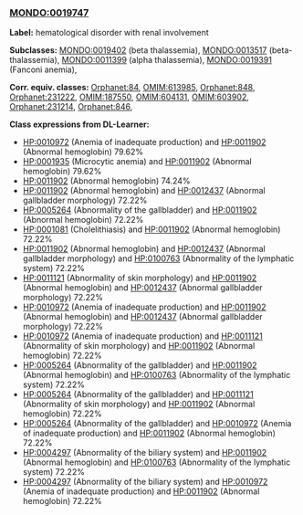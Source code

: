 
### [MONDO:0019747](http://purl.obolibrary.org/obo/MONDO_0019747)
**Label:** hematological disorder with renal involvement

**Subclasses:** [MONDO:0019402](http://purl.obolibrary.org/obo/MONDO_0019402) (beta thalassemia), [MONDO:0013517](http://purl.obolibrary.org/obo/MONDO_0013517) (beta-thalassemia), [MONDO:0011399](http://purl.obolibrary.org/obo/MONDO_0011399) (alpha thalassemia), [MONDO:0019391](http://purl.obolibrary.org/obo/MONDO_0019391) (Fanconi anemia), 

**Corr. equiv. classes:** [Orphanet:84](http://www.orpha.net/ORDO/Orphanet_84), [OMIM:613985](http://purl.obolibrary.org/obo/OMIM_613985), [Orphanet:848](http://www.orpha.net/ORDO/Orphanet_848), [Orphanet:231222](http://www.orpha.net/ORDO/Orphanet_231222), [OMIM:187550](http://purl.obolibrary.org/obo/OMIM_187550), [OMIM:604131](http://purl.obolibrary.org/obo/OMIM_604131), [OMIM:603902](http://purl.obolibrary.org/obo/OMIM_603902), [Orphanet:231214](http://www.orpha.net/ORDO/Orphanet_231214), [Orphanet:846](http://www.orpha.net/ORDO/Orphanet_846), 

**Class expressions from DL-Learner:**

- [HP:0010972](http://purl.obolibrary.org/obo/HP_0010972) (Anemia of inadequate production) and [HP:0011902](http://purl.obolibrary.org/obo/HP_0011902) (Abnormal hemoglobin) 79.62%
- [HP:0001935](http://purl.obolibrary.org/obo/HP_0001935) (Microcytic anemia) and [HP:0011902](http://purl.obolibrary.org/obo/HP_0011902) (Abnormal hemoglobin) 79.62%
- [HP:0011902](http://purl.obolibrary.org/obo/HP_0011902) (Abnormal hemoglobin) 74.24%
- [HP:0011902](http://purl.obolibrary.org/obo/HP_0011902) (Abnormal hemoglobin) and [HP:0012437](http://purl.obolibrary.org/obo/HP_0012437) (Abnormal gallbladder morphology) 72.22%
- [HP:0005264](http://purl.obolibrary.org/obo/HP_0005264) (Abnormality of the gallbladder) and [HP:0011902](http://purl.obolibrary.org/obo/HP_0011902) (Abnormal hemoglobin) 72.22%
- [HP:0001081](http://purl.obolibrary.org/obo/HP_0001081) (Cholelithiasis) and [HP:0011902](http://purl.obolibrary.org/obo/HP_0011902) (Abnormal hemoglobin) 72.22%
- [HP:0011902](http://purl.obolibrary.org/obo/HP_0011902) (Abnormal hemoglobin) and [HP:0012437](http://purl.obolibrary.org/obo/HP_0012437) (Abnormal gallbladder morphology) and [HP:0100763](http://purl.obolibrary.org/obo/HP_0100763) (Abnormality of the lymphatic system) 72.22%
- [HP:0011121](http://purl.obolibrary.org/obo/HP_0011121) (Abnormality of skin morphology) and [HP:0011902](http://purl.obolibrary.org/obo/HP_0011902) (Abnormal hemoglobin) and [HP:0012437](http://purl.obolibrary.org/obo/HP_0012437) (Abnormal gallbladder morphology) 72.22%
- [HP:0010972](http://purl.obolibrary.org/obo/HP_0010972) (Anemia of inadequate production) and [HP:0011902](http://purl.obolibrary.org/obo/HP_0011902) (Abnormal hemoglobin) and [HP:0012437](http://purl.obolibrary.org/obo/HP_0012437) (Abnormal gallbladder morphology) 72.22%
- [HP:0010972](http://purl.obolibrary.org/obo/HP_0010972) (Anemia of inadequate production) and [HP:0011121](http://purl.obolibrary.org/obo/HP_0011121) (Abnormality of skin morphology) and [HP:0011902](http://purl.obolibrary.org/obo/HP_0011902) (Abnormal hemoglobin) 72.22%
- [HP:0005264](http://purl.obolibrary.org/obo/HP_0005264) (Abnormality of the gallbladder) and [HP:0011902](http://purl.obolibrary.org/obo/HP_0011902) (Abnormal hemoglobin) and [HP:0100763](http://purl.obolibrary.org/obo/HP_0100763) (Abnormality of the lymphatic system) 72.22%
- [HP:0005264](http://purl.obolibrary.org/obo/HP_0005264) (Abnormality of the gallbladder) and [HP:0011121](http://purl.obolibrary.org/obo/HP_0011121) (Abnormality of skin morphology) and [HP:0011902](http://purl.obolibrary.org/obo/HP_0011902) (Abnormal hemoglobin) 72.22%
- [HP:0005264](http://purl.obolibrary.org/obo/HP_0005264) (Abnormality of the gallbladder) and [HP:0010972](http://purl.obolibrary.org/obo/HP_0010972) (Anemia of inadequate production) and [HP:0011902](http://purl.obolibrary.org/obo/HP_0011902) (Abnormal hemoglobin) 72.22%
- [HP:0004297](http://purl.obolibrary.org/obo/HP_0004297) (Abnormality of the biliary system) and [HP:0011902](http://purl.obolibrary.org/obo/HP_0011902) (Abnormal hemoglobin) and [HP:0100763](http://purl.obolibrary.org/obo/HP_0100763) (Abnormality of the lymphatic system) 72.22%
- [HP:0004297](http://purl.obolibrary.org/obo/HP_0004297) (Abnormality of the biliary system) and [HP:0010972](http://purl.obolibrary.org/obo/HP_0010972) (Anemia of inadequate production) and [HP:0011902](http://purl.obolibrary.org/obo/HP_0011902) (Abnormal hemoglobin) 72.22%


